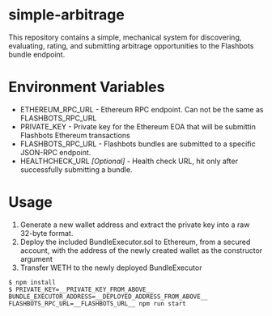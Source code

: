 simple-arbitrage
================

This repository contains a simple, mechanical system for discovering, evaluating, rating, and submitting arbitrage opportunities to the Flashbots bundle endpoint.

Environment Variables
=====================
- ETHEREUM_RPC_URL - Ethereum RPC endpoint. Can not be the same as FLASHBOTS_RPC_URL
- PRIVATE_KEY - Private key for the Ethereum EOA that will be submittin Flashbots Ethereum transactions
- FLASHBOTS_RPC_URL - Flashbots bundles are submitted to a specific JSON-RPC endpoint. 
- HEALTHCHECK_URL _[Optional]_ - Health check URL, hit only after successfully submitting a bundle.

Usage
======================
1. Generate a new wallet address and extract the private key into a raw 32-byte format.
2. Deploy the included BundleExecutor.sol to Ethereum, from a secured account, with the address of the newly created wallet as the constructor argument
3. Transfer WETH to the newly deployed BundleExecutor

```
$ npm install
$ PRIVATE_KEY=__PRIVATE_KEY_FROM_ABOVE__ BUNDLE_EXECUTOR_ADDRESS=__DEPLOYED_ADDRESS_FROM_ABOVE__ FLASHBOTS_RPC_URL=__FLASHBOTS_URL__ npm run start
```
